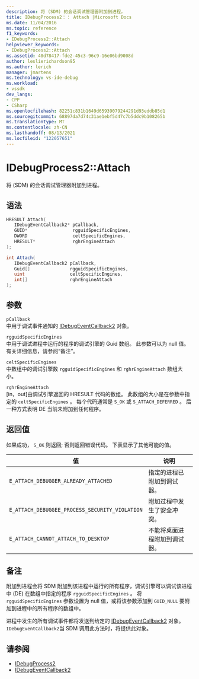 ```yaml
---
description: 将 (SDM) 的会话调试管理器附加到进程。
title: IDebugProcess2：： Attach |Microsoft Docs
ms.date: 11/04/2016
ms.topic: reference
f1_keywords:
- IDebugProcess2::Attach
helpviewer_keywords:
- IDebugProcess2::Attach
ms.assetid: 40d78417-fde2-45c3-96c9-16e06bd9008d
author: leslierichardson95
ms.author: lerich
manager: jmartens
ms.technology: vs-ide-debug
ms.workload:
- vssdk
dev_langs:
- CPP
- CSharp
ms.openlocfilehash: 82251c831b1649d65939079244291d93eddb85d1
ms.sourcegitcommit: 68897da7d74c31ae1ebf5d47c7b5ddc9b108265b
ms.translationtype: MT
ms.contentlocale: zh-CN
ms.lasthandoff: 08/13/2021
ms.locfileid: "122057651"
---
```

# <a name="idebugprocess2attach"></a>IDebugProcess2::Attach
将 (SDM) 的会话调试管理器附加到进程。

## <a name="syntax"></a>语法

```cpp
HRESULT Attach( 
   IDebugEventCallback2* pCallback,
   GUID*                 rgguidSpecificEngines,
   DWORD                 celtSpecificEngines,
   HRESULT*              rghrEngineAttach
);
```

```csharp
int Attach( 
   IDebugEventCallback2 pCallback,
   Guid[]               rgguidSpecificEngines,
   uint                 celtSpecificEngines,
   int[]                rghrEngineAttach
);
```

## <a name="parameters"></a>参数
`pCallback`\
中用于调试事件通知的 [IDebugEventCallback2](../../../extensibility/debugger/reference/idebugeventcallback2.md) 对象。

`rgguidSpecificEngines`\
中用于调试进程中运行的程序的调试引擎的 Guid 数组。 此参数可以为 null 值。 有关详细信息，请参阅“备注”。

`celtSpecificEngines`\
中数组中的调试引擎数 `rgguidSpecificEngines` 和 `rghrEngineAttach` 数组大小。

`rghrEngineAttach`\
[in，out]由调试引擎返回的 HRESULT 代码的数组。 此数组的大小是在参数中指定的 `celtSpecificEngines` 。 每个代码通常是 `S_OK` 或 `S_ATTACH_DEFERRED` 。 后一种方式表明 DE 当前未附加到任何程序。

## <a name="return-value"></a>返回值
 如果成功， `S_OK` 则返回; 否则返回错误代码。 下表显示了其他可能的值。

|值|说明|
|-----------|-----------------|
|`E_ATTACH_DEBUGGER_ALREADY_ATTACHED`|指定的进程已附加到调试器。|
|`E_ATTACH_DEBUGGEE_PROCESS_SECURITY_VIOLATION`|附加过程中发生了安全冲突。|
|`E_ATTACH_CANNOT_ATTACH_TO_DESKTOP`|不能将桌面进程附加到调试器。|

## <a name="remarks"></a>备注
 附加到进程会将 SDM 附加到该进程中运行的所有程序，调试引擎可以调试该进程中 (DE) 在数组中指定的程序 `rgguidSpecificEngines` 。 将 `rgguidSpecificEngines` 参数设置为 null 值，或将该参数添加到 `GUID_NULL` 要附加到进程中的所有程序的数组中。

 进程中发生的所有调试事件都将发送到给定的 [IDebugEventCallback2](../../../extensibility/debugger/reference/idebugeventcallback2.md) 对象。 `IDebugEventCallback2`当 SDM 调用此方法时，将提供此对象。

## <a name="see-also"></a>请参阅
- [IDebugProcess2](../../../extensibility/debugger/reference/idebugprocess2.md)
- [IDebugEventCallback2](../../../extensibility/debugger/reference/idebugeventcallback2.md)
